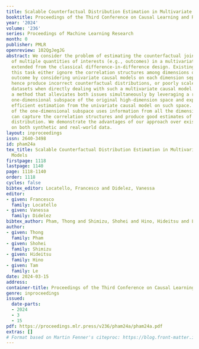 ```yaml
---
title: Scalable Counterfactual Distribution Estimation in Multivariate Causal Models
booktitle: Proceedings of the Third Conference on Causal Learning and Reasoning
year: '2024'
volume: '236'
series: Proceedings of Machine Learning Research
month: 0
publisher: PMLR
openreview: 102QgJegJG
abstract: We consider the problem of estimating the counterfactual joint distribution
  of multiple quantities of interests (e.g., outcomes) in a multivariate causal model
  extended from the classical difference-in-difference design. Existing methods for
  this task either ignore the correlation structures among dimensions of the multivariate
  outcome by considering univariate causal models on each dimension separately and
  hence produce incorrect counterfactual distributions, or poorly scale even for moderate-size
  datasets when directly dealing with such a multivariate causal model. We propose
  a method that alleviates both issues simultaneously by leveraging a robust latent
  one-dimensional subspace of the original high-dimension space and exploiting the
  efficient estimation from the univariate causal model on such space. Since the construction
  of the one-dimensional subspace uses information from all the dimensions, our method
  can capture the correlation structures and produce good estimates of the counterfactual
  distribution. We demonstrate the advantages of our approach over existing methods
  on both synthetic and real-world data.
layout: inproceedings
issn: 2640-3498
id: pham24a
tex_title: Scalable Counterfactual Distribution Estimation in Multivariate Causal
  Models
firstpage: 1118
lastpage: 1140
page: 1118-1140
order: 1118
cycles: false
bibtex_editor: Locatello, Francesco and Didelez, Vanessa
editor:
- given: Francesco
  family: Locatello
- given: Vanessa
  family: Didelez
bibtex_author: Pham, Thong and Shimizu, Shohei and Hino, Hideitsu and Le, Tam
author:
- given: Thong
  family: Pham
- given: Shohei
  family: Shimizu
- given: Hideitsu
  family: Hino
- given: Tam
  family: Le
date: 2024-03-15
address:
container-title: Proceedings of the Third Conference on Causal Learning and Reasoning
genre: inproceedings
issued:
  date-parts:
  - 2024
  - 3
  - 15
pdf: https://proceedings.mlr.press/v236/pham24a/pham24a.pdf
extras: []
# Format based on Martin Fenner's citeproc: https://blog.front-matter.io/posts/citeproc-yaml-for-bibliographies/
---
```

